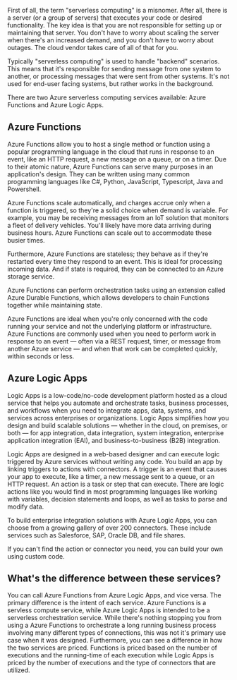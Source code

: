 First of all, the term "serverless computing" is a misnomer.  After all, there is a server (or a group of servers) that executes your code or desired functionality.  The key idea is that you are not responsible for setting up or maintaining that server.  You don't have to worry about scaling the server when there's an increased demand, and you don't have to worry about outages. The cloud vendor takes care of all of that for you.

Typically "serverless computing" is used to handle "backend" scenarios.  This means that it's responsible for sending message from one system to another, or processing messages that were sent from other systems.  It's not used for end-user facing systems, but rather works in the background.

There are two Azure serverless computing services available: Azure Functions and Azure Logic Apps.

## Azure Functions

Azure Functions allow you to host a single method or function using a popular programming language in the cloud that runs in response to an event, like an HTTP request, a new message on a queue, or on a timer.  Due to their atomic nature, Azure Functions can serve many purposes in an application's design.  They can be written using many common programming languages like C#, Python, JavaScript, Typescript, Java and Powershell.

Azure Functions scale automatically, and charges accrue only when a function is triggered, so they're a solid choice when demand is variable. For example, you may be receiving messages from an IoT solution that monitors a fleet of delivery vehicles. You'll likely have more data arriving during business hours. Azure Functions can scale out to accommodate these busier times.

Furthermore, Azure Functions are stateless; they behave as if they're restarted every time they respond to an event. This is ideal for processing incoming data. And if state is required, they can be connected to an Azure storage service.

Azure Functions can perform orchestration tasks using an extension called Azure Durable Functions, which allows developers to chain Functions together while maintaining state.

Azure Functions are ideal when you're only concerned with the code running your service and not the underlying platform or infrastructure. Azure Functions are commonly used when you need to perform work in response to an event — often via a REST request, timer, or message from another Azure service — and when that work can be completed quickly, within seconds or less.

## Azure Logic Apps

Logic Apps is a low-code/no-code development platform hosted as a cloud service that helps you automate and orchestrate tasks, business processes, and workflows when you need to integrate apps, data, systems, and services across enterprises or organizations. Logic Apps simplifies how you design and build scalable solutions — whether in the cloud, on premises, or both — for app integration, data integration, system integration, enterprise application integration (EAI), and business-to-business (B2B) integration.

Logic Apps are designed in a web-based designer and can execute logic triggered by Azure services without writing any code.  You build an app by linking triggers to  actions with connectors.  A trigger is an event that causes your app to execute, like a timer, a new message sent to a queue, or an HTTP request. An action is a task or step that can execute.  There are logic actions like you would find in most programming languages like working with variables, decision statements and loops, as well as tasks to parse and modify data.

To build enterprise integration solutions with Azure Logic Apps, you can choose from a growing gallery of over 200 connectors. These include services such as Salesforce, SAP, Oracle DB, and file shares.

If you can't find the action or connector you need, you can build your own using custom code.

## What's the difference between these services?

You can call Azure Functions from Azure Logic Apps, and vice versa.  The primary difference is the intent of each service.  Azure Functions is a servless compute service, while Azure Logic Apps is intended to be a serverless orchestration service.  While there's nothing stopping you from using a Azure Functions to orchestrate a long running business process involving many different types of connections, this was not it's primary use case when it was designed.  Furthermore, you can see a difference in how the two services are priced.  Functions is priced based on the number of executions and the running-time of each execution while Logic Apps is priced by the number of executions and the type of connectors that are utilized.